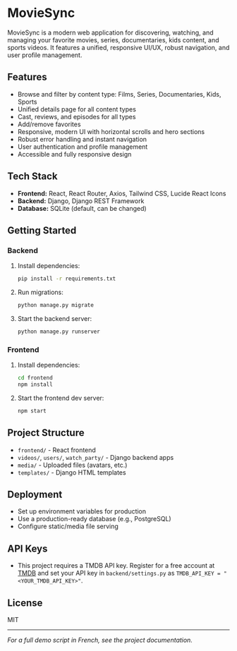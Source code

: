 # MovieSync

MovieSync is a modern web application for discovering, watching, and managing your favorite movies, series, documentaries, kids content, and sports videos. It features a unified, responsive UI/UX, robust navigation, and user profile management.

## Features

- Browse and filter by content type: Films, Series, Documentaries, Kids, Sports
- Unified details page for all content types
- Cast, reviews, and episodes for all types
- Add/remove favorites
- Responsive, modern UI with horizontal scrolls and hero sections
- Robust error handling and instant navigation
- User authentication and profile management
- Accessible and fully responsive design

## Tech Stack

- **Frontend:** React, React Router, Axios, Tailwind CSS, Lucide React Icons
- **Backend:** Django, Django REST Framework
- **Database:** SQLite (default, can be changed)

## Getting Started

### Backend

1. Install dependencies:
   ```bash
   pip install -r requirements.txt
   ```
2. Run migrations:
   ```bash
   python manage.py migrate
   ```
3. Start the backend server:
   ```bash
   python manage.py runserver
   ```

### Frontend

1. Install dependencies:
   ```bash
   cd frontend
   npm install
   ```
2. Start the frontend dev server:
   ```bash
   npm start
   ```

## Project Structure

- `frontend/` - React frontend
- `videos/`, `users/`, `watch_party/` - Django backend apps
- `media/` - Uploaded files (avatars, etc.)
- `templates/` - Django HTML templates

## Deployment

- Set up environment variables for production
- Use a production-ready database (e.g., PostgreSQL)
- Configure static/media file serving

## API Keys

- This project requires a TMDB API key. Register for a free account at [TMDB](https://www.themoviedb.org/settings/api) and set your API key in `backend/settings.py` as `TMDB_API_KEY = "<YOUR_TMDB_API_KEY>"`.

## License

MIT

---

_For a full demo script in French, see the project documentation._

